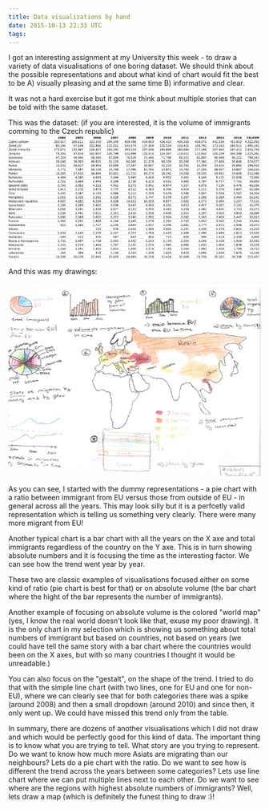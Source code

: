 ```yaml
---
title: Data visualizations by hand
date: 2015-10-13 22:33 UTC
tags:
---
```


I got an interesting assignment at my University this week - to draw a variety
of data visualisations of one boring dataset.  We should think about the
possible representations and about what kind of chart would fit the best to be
A) visually pleasing and at the same time B) informative and clear.

It was not a hard exercise but it got me think about multiple stories that can
be told with the same dataset. 

This was the dataset: (if you are interested, it is the volume of immigrants comming to the Czech republic)
![data](images/imigranti2.png)

And this was my drawings:

![data](images/visu2.jpeg)

As you can see, I started with the dummy representations - a pie chart with a
ratio between immigrant from EU versus those from outside of EU - in general
across all the years.  This may look silly but it is a perfcetly valid representation
which is telling us something very clearly. There were many more migrant from EU!

Another typical chart is a bar chart with all the years on the X axe and total
immigrants regardless of the country on the Y axe.  This is in turn showing
absolute numbers and it is focusing the time as the interesting factor. We can
see how the trend went year by year.

These two are classic examples of visualisations focused either on some kind of
ratio (pie chart is best for that) or on absolute volume (the bar chart where
the hight of the bar represents the number of immigrants).

Another example of focusing on absolute volume is the colored "world map" (yes,
I know the real world doesn't look like that, exuse my poor drawing). It is the
only chart in my selection which is showing us something about total numbers of
immigrant but based on countries, not based on years (we could have tell the
same story with a bar chart where the countries would been on the X axes, but
with so many countries I thought it would be unreadable.)

You can also focus on the "gestalt", on the shape of the trend. I tried to
do that with the simple line chart (with two lines, one for EU and one for non-EU),
where we can clearly see that for both categories there was a spike (around
2008) and then a small dropdown (around 2010) and since then, it only went up.
We could have missed this trend only from the table. 

In summary, there are dozens of another visualisations which I did not draw and
which would be perfectly good for this kind of data. The important thing is to
know what you are trying to tell.  What story are you trying to represent. Do
we want to know how much more Asiats are migrating than our neighbours? Lets do
a pie chart with the ratio. Do we want to see how is different the trend across
the years between some categories?  Lets use line chart where we can put
multiple lines next to each other. Do we want to see where are the regions with
highest absolute numbers of immigrants? Well, lets draw a map (which is
definitely the funest thing to draw :)!

